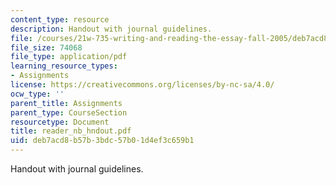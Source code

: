 ```yaml
---
content_type: resource
description: Handout with journal guidelines.
file: /courses/21w-735-writing-and-reading-the-essay-fall-2005/deb7acd8b57b3bdc57b01d4ef3c659b1_reader_nb_hndout.pdf
file_size: 74068
file_type: application/pdf
learning_resource_types:
- Assignments
license: https://creativecommons.org/licenses/by-nc-sa/4.0/
ocw_type: ''
parent_title: Assignments
parent_type: CourseSection
resourcetype: Document
title: reader_nb_hndout.pdf
uid: deb7acd8-b57b-3bdc-57b0-1d4ef3c659b1
---
```

Handout with journal guidelines.